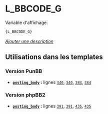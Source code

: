 # L_BBCODE_G


Variable d'affichage.

```html
{L_BBCODE_G}
```

[*Ajouter une description*](https://fa-tvars.appspot.com/var/L_BBCODE_G)

## Utilisations dans les templates

### Version PunBB
* __[`posting_body`](../tpl/var/punbb/posting_body.md#readme) :__ lignes [`340`](../tpl/src/punbb/posting_body.tpl#L340), [`340`](../tpl/src/punbb/posting_body.tpl#L340), [`384`](../tpl/src/punbb/posting_body.tpl#L384), [`384`](../tpl/src/punbb/posting_body.tpl#L384)

### Version phpBB2
* __[`posting_body`](../tpl/var/subsilver/posting_body.md#readme) :__ lignes [`391`](../tpl/src/subsilver/posting_body.tpl#L391), [`391`](../tpl/src/subsilver/posting_body.tpl#L391), [`435`](../tpl/src/subsilver/posting_body.tpl#L435), [`435`](../tpl/src/subsilver/posting_body.tpl#L435)